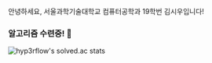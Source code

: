 안녕하세요, 서울과학기술대학교 컴퓨터공학과 19학번 김시우입니다!
### 알고리즘 수련중! 👋
![hyp3rflow's solved.ac stats](https://github-readme-solvedac.hyp3rflow.vercel.app/api/?handle=valentine0517)

<!--
**Seeyou2000/Seeyou2000** is a ✨ _special_ ✨ repository because its `README.md` (this file) appears on your GitHub profile.

Here are some ideas to get you started:

- 🔭 I’m currently working on ...
- 🌱 I’m currently learning ...
- 👯 I’m looking to collaborate on ...
- 🤔 I’m looking for help with ...
- 💬 Ask me about ...
- 📫 How to reach me: ...
- 😄 Pronouns: ...
- ⚡ Fun fact: ...
-->
